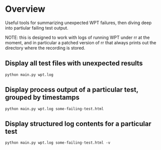 # Overview

Useful tools for summarizing unexpected WPT failures, then diving deep into
partiular failing test output.

NOTE: this is designed to work with logs of running WPT under rr at the moment,
and in particular a patched version of rr that always prints out the directory
where the recording is stored.

## Display all test files with unexpected results

`python main.py wpt.log`

## Display process output of a particular test, grouped by timestamps

`python main.py wpt.log some-failing-test.html`

## Display structured log contents for a particular test

`python main.py wpt.log some-failing-test.html -v`
